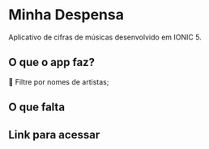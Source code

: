 # Minha Despensa 
Aplicativo de cifras de músicas desenvolvido em IONIC 5.

## O que o app faz?
<!-- :herb: <del>Criar modal de Nova Playlist</del> <br /> -->
:memo: Filtre por nomes de artistas; <br />

## O que falta
<!-- :point_right: Fazer o cálculo de distância dos mercados na área de ofertas <br />
:point_right: Filtrar pelo nome do produto, não da categoria <br />
:point_right: Alterar splash e ícones -->


<!-- ## Prints 
![print](https://raw.githubusercontent.com/ramou1/minha-despensa/master/src/assets/imgs/default.png) -->

## Link para acessar